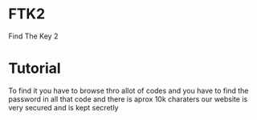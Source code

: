 # FTK2
Find The Key 2

# Tutorial 
To find it you have to browse thro allot of codes and you have to
find the password in all that code and there is aprox
10k charaters our website is very secured and is kept secretly

